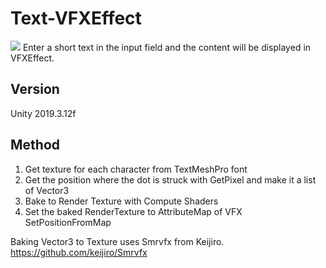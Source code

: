 # Text-VFXEffect
<img src="https://66.media.tumblr.com/cfdccee125be88578d5697a3417078d5/8ba34de2fbf79b4a-35/s640x960/4589a6e79fe63bede7e770c9d5007b203cd2b72b.gifv">
Enter a short text in the input field and the content will be displayed in VFXEffect.

## Version
Unity 2019.3.12f

## Method

1. Get texture for each character from TextMeshPro font
2. Get the position where the dot is struck with GetPixel and make it a list of Vector3
3. Bake to Render Texture with Compute Shaders
4. Set the baked RenderTexture to AttributeMap of VFX SetPositionFromMap

Baking Vector3 to Texture uses Smrvfx from Keijiro.<br>
https://github.com/keijiro/Smrvfx

